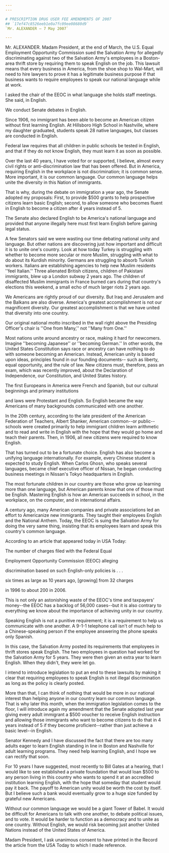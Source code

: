 ```yaml
---
---

# PRESCRIPTION DRUG USER FEE AMENDMENTS OF 2007
## `17ef47c8526eeb1e0a7fc09ee08680d9`
`Mr. ALEXANDER — 7 May 2007`

---
```



Mr. ALEXANDER. Madam President, at the end of March, the U.S. Equal 
Employment Opportunity Commission sued the Salvation Army for allegedly 
discriminating against two of the Salvation Army's employees in a 
Boston-area thrift store by requiring them to speak English on the job. 
This lawsuit means that every business in America, from the shoe shop 
to Wal-Mart, will need to hire lawyers to prove it has a legitimate 
business purpose if that business wants to require employees to speak 
our national language while at work.

I asked the chair of the EEOC in what language she holds staff 
meetings. She said, in English.

We conduct Senate debates in English.

Since 1906, no immigrant has been able to become an American citizen 
without first learning English. At Hillsboro High School in Nashville, 
where my daughter graduated, students speak 28 native languages, but 
classes are conducted in English.

Federal law requires that all children in public schools be tested in 
English, and that if they do not know English, they must learn it as 
soon as possible.

Over the last 40 years, I have voted for or supported, I believe, 
almost every civil rights or anti-discrimination law that has been 
offered. But in America, requiring English in the workplace is not 
discrimination; it is common sense. More important, it is our common 
language. Our common language helps unite the diversity in this Nation 
of immigrants.

That is why, during the debate on immigration a year ago, the Senate 
adopted my proposals: First, to provide $500 grants to help prospective 
citizens learn basic English; second, to allow someone who becomes 
fluent in English to become a citizen after 4 years instead of 5.

The Senate also declared English to be America's national language 
and provided that anyone illegally here must first learn English before 
gaining legal status.

A few Senators said we were wasting our time debating national unity 
and language. But other nations are discovering just how important and 
difficult it is to unite one's country. Look at how today Turkey is 
struggling with whether to become more secular or more Muslim, 
struggling with what to do about its Kurdish minority. Germans are 
struggling to absorb Turkish workers. Italians are establishing 
agencies to help new Muslim residents ''feel Italian.'' Three alienated 
British citizens, children of Pakistani immigrants, blew up a London 
subway 2 years ago. The children of disaffected Muslim immigrants in 
France burned cars during that country's elections this weekend, a 
small echo of much larger riots 2 years ago.


We Americans are rightly proud of our diversity. But Iraq and 
Jerusalem and the Balkans are also diverse. America's greatest 
accomplishment is not our magnificent diversity. Our greatest 
accomplishment is that we have united that diversity into one country.

Our original national motto inscribed in the wall right above the 
Presiding Officer's chair is ''One from Many,'' not ''Many from One.''

Most nations unite around ancestry or race, making it hard for 
newcomers. Imagine ''becoming Japanese'' or ''becoming German.'' In 
other words, the United States Constitution says race or ancestry can 
have nothing to do with someone becoming an American. Instead, American 
unity is based upon ideas, principles found in our founding documents--
such as liberty, equal opportunity, and the rule of law. New citizens 
must, therefore, pass an exam, which was recently improved, about the 
Declaration of Independence, our Constitution, and United States 
history.

The first Europeans in America were French and Spanish, but our 
cultural beginnings and primary institutions


and laws were Protestant and English. So English became the way 
Americans of many backgrounds communicated with one another.

In the 20th century, according to the late president of the American 
Federation of Teachers, Albert Shanker, American common--or public--
schools were created primarily to help immigrant children learn 
arithmetic and to read and write in English with the hope that they 
would go home and teach their parents. Then, in 1906, all new citizens 
were required to know English.

That has turned out to be a fortunate choice. English has also become 
a unifying language internationally. For example, every Chinese student 
is expected to study English. When Carlos Ghosn, who speaks several 
languages, became chief executive officer of Nissan, he began 
conducting business meetings in Nissan's Tokyo headquarters in English.

The most fortunate children in our country are those who grow up 
learning more than one language, but American parents know that one of 
those must be English. Mastering English is how an American succeeds in 
school, in the workplace, on the computer, and in international 
affairs.

A century ago, many American companies and private associations led 
an effort to Americanize new immigrants. They taught their employees 
English and the National Anthem. Today, the EEOC is suing the Salvation 
Army for doing the very same thing, insisting that its employees learn 
and speak this country's common language.

According to an article that appeared today in USA Today:




 The number of charges filed with the Federal Equal 


 Employment Opportunity Commission (EEOC) alleging 


 discrimination based on such English-only policies is . . . 


 six times as large as 10 years ago, [growing] from 32 charges 


 in 1996 to about 200 in 2006.


This is not only an astonishing waste of the EEOC's time and 
taxpayers' money--the EEOC has a backlog of 56,000 cases--but it is 
also contrary to everything we know about the importance of achieving 
unity in our country.

Speaking English is not a punitive requirement; it is a requirement 
to help us communicate with one another. A 9-1-1 telephone call isn't 
of much help to a Chinese-speaking person if the employee answering the 
phone speaks only Spanish.

In this case, the Salvation Army posted its requirements that 
employees in thrift stores speak English. The two employees in question 
had worked for the Salvation Army for 5 years. They were then given an 
extra year to learn English. When they didn't, they were let go.

I intend to introduce legislation to put an end to these lawsuits by 
making it clear that requiring employees to speak English is not 
illegal discrimination as long as the policy is clearly posted.

More than that, I can think of nothing that would be more in our 
national interest than helping anyone in our country learn our common 
language. That is why later this month, when the immigration 
legislation comes to the floor, I will introduce again my amendment 
that the Senate adopted last year giving every adult immigrant a $500 
voucher to receive English instruction and allowing those immigrants 
who want to become citizens to do that in 4 years instead of 5 if they 
become proficient--rather than just achieve a basic level--in English.

Senator Kennedy and I have discussed the fact that there are too many 
adults eager to learn English standing in line in Boston and Nashville 
for adult learning programs. They need help learning English, and I 
hope we can rectify that soon.

For 10 years I have suggested, most recently to Bill Gates at a 
hearing, that I would like to see established a private foundation that 
would loan $500 to any person living in this country who wants to spend 
it at an accredited institution learning English, with the hope that 
someday that student would pay it back. The payoff to American unity 
would be worth the cost by itself. But I believe such a bank would 
eventually grow to a huge size funded by grateful new Americans.

Without our common language we would be a giant Tower of Babel. It 
would be difficult for Americans to talk with one another, to debate 
political issues, and to vote. It would be harder to function as a 
democracy and to unite as one country. Without English, we would risk 
becoming just another United Nations instead of the United States of 
America.

Madam President, I ask unanimous consent to have printed in the 
Record the article from the USA Today to which I made reference.